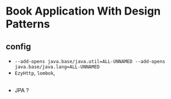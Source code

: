 # Book Application With Design Patterns

## config
- `--add-opens java.base/java.util=ALL-UNNAMED --add-opens java.base/java.lang=ALL-UNNAMED`
- `EzyHttp`, `lombok`,
##

- JPA ?